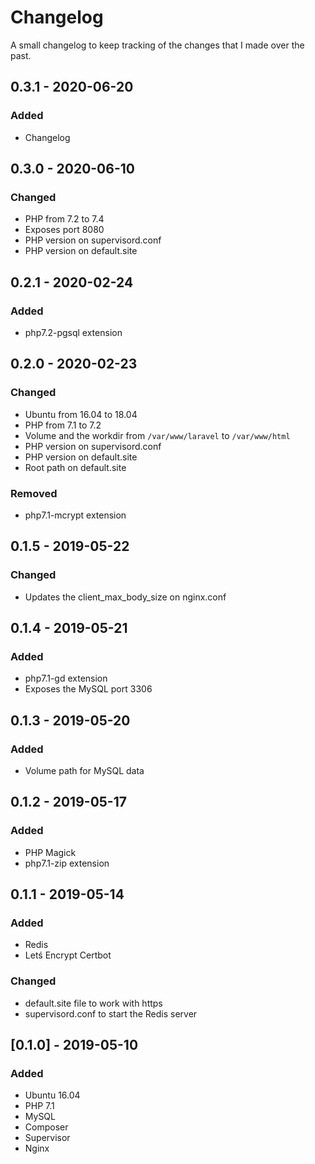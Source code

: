 # Changelog

A small changelog to keep tracking of the changes that I made over the past.

## 0.3.1 - 2020-06-20
### Added
- Changelog

## 0.3.0 - 2020-06-10
### Changed
- PHP from 7.2 to 7.4
- Exposes port 8080
- PHP version on supervisord.conf
- PHP version on default.site

## 0.2.1 - 2020-02-24
### Added
- php7.2-pgsql extension

## 0.2.0 - 2020-02-23
### Changed
- Ubuntu from 16.04 to 18.04
- PHP from 7.1 to 7.2
- Volume and the workdir from `/var/www/laravel` to `/var/www/html`
- PHP version on supervisord.conf
- PHP version on default.site
- Root path on default.site

### Removed
- php7.1-mcrypt extension

## 0.1.5 - 2019-05-22
### Changed
- Updates the client_max_body_size on nginx.conf

## 0.1.4 - 2019-05-21
### Added
- php7.1-gd extension
- Exposes the MySQL port 3306

## 0.1.3 - 2019-05-20
### Added
- Volume path for MySQL data

## 0.1.2 - 2019-05-17
### Added
- PHP Magick
- php7.1-zip extension

## 0.1.1 - 2019-05-14
### Added
- Redis
- Letś Encrypt Certbot

### Changed
- default.site file to work with https
- supervisord.conf to start the Redis server

## [0.1.0] - 2019-05-10
### Added
- Ubuntu 16.04
- PHP 7.1
- MySQL
- Composer
- Supervisor
- Nginx